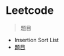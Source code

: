 # Leetcode
> 題目
 * Insertion Sort List
  * [題目](https://leetcode.com/problems/insertion-sort-list/)
